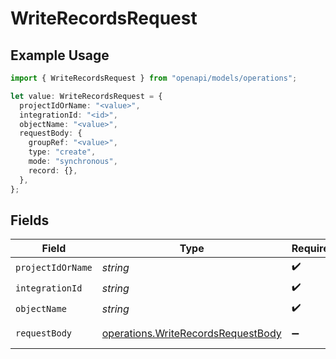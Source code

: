 # WriteRecordsRequest

## Example Usage

```typescript
import { WriteRecordsRequest } from "openapi/models/operations";

let value: WriteRecordsRequest = {
  projectIdOrName: "<value>",
  integrationId: "<id>",
  objectName: "<value>",
  requestBody: {
    groupRef: "<value>",
    type: "create",
    mode: "synchronous",
    record: {},
  },
};
```

## Fields

| Field                                                                                    | Type                                                                                     | Required                                                                                 | Description                                                                              |
| ---------------------------------------------------------------------------------------- | ---------------------------------------------------------------------------------------- | ---------------------------------------------------------------------------------------- | ---------------------------------------------------------------------------------------- |
| `projectIdOrName`                                                                        | *string*                                                                                 | :heavy_check_mark:                                                                       | N/A                                                                                      |
| `integrationId`                                                                          | *string*                                                                                 | :heavy_check_mark:                                                                       | N/A                                                                                      |
| `objectName`                                                                             | *string*                                                                                 | :heavy_check_mark:                                                                       | N/A                                                                                      |
| `requestBody`                                                                            | [operations.WriteRecordsRequestBody](../../models/operations/writerecordsrequestbody.md) | :heavy_minus_sign:                                                                       | Write request                                                                            |